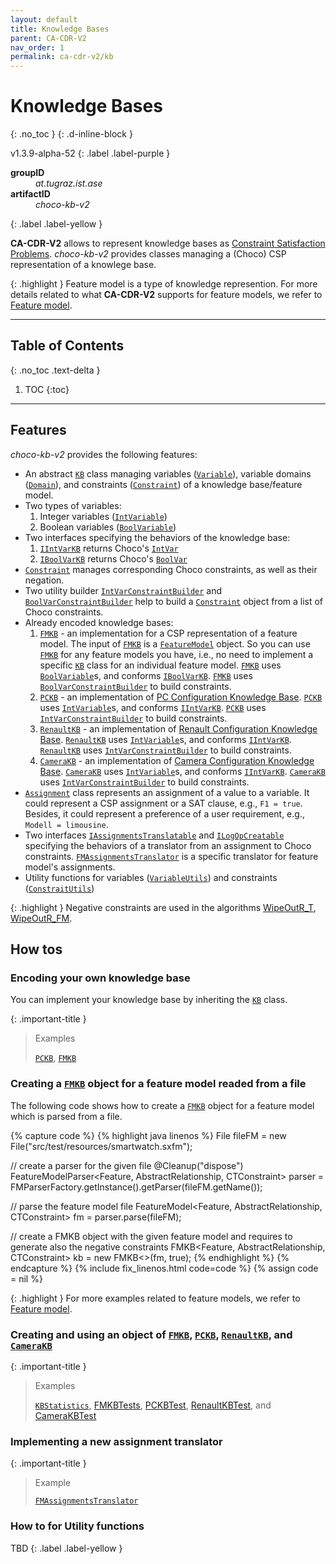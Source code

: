 ```yaml
---
layout: default
title: Knowledge Bases
parent: CA-CDR-V2
nav_order: 1
permalink: ca-cdr-v2/kb
---
```


# Knowledge Bases
{: .no_toc }
{: .d-inline-block }

v1.3.9-alpha-52
{: .label .label-purple }

<dl style="width:400px;">
    <dt><strong>groupID</strong></dt>
    <dd><em>at.tugraz.ist.ase</em></dd>
    <dt><strong>artifactID</strong></dt>
    <dd><em>choco-kb-v2</em></dd>
</dl>{: .label .label-yellow }

**CA-CDR-V2** allows to represent knowledge bases as [Constraint Satisfaction Problems].
_choco-kb-v2_ provides classes managing a (Choco) CSP representation of a knowlege base.

{: .highlight }
Feature model is a type of knowledge represention.
For more details related to what **CA-CDR-V2** supports for feature models, we refer to [Feature model].

---

## Table of Contents
{: .no_toc .text-delta }

1. TOC
{:toc}

---

## Features

_choco-kb-v2_ provides the following features:

- An abstract [`KB`] class managing variables ([`Variable`]), variable domains ([`Domain`]), and constraints ([`Constraint`]) of a knowledge base/feature model.
- Two types of variables:
    1. Integer variables ([`IntVariable`])
    2. Boolean variables ([`BoolVariable`])
- Two interfaces specifying the behaviors of the knowledge base:
    1. [`IIntVarKB`] returns Choco's [`IntVar`]
    2. [`IBoolVarKB`] returns Choco's [`BoolVar`]
- [`Constraint`] manages corresponding Choco constraints, as well as their negation.
- Two utility builder [`IntVarConstraintBuilder`] and [`BoolVarConstraintBuilder`] help to build a [`Constraint`] object from a list of Choco constraints.
- Already encoded knowledge bases:
    1. [`FMKB`] - an implementation for a CSP representation of a feature model.
    The input of [`FMKB`] is a [`FeatureModel`] object.
    So you can use [`FMKB`] for any feature models you have, i.e., no need to implement a specific [`KB`] class for an individual feature model.
    [`FMKB`] uses [`BoolVariable`]s, and conforms [`IBoolVarKB`]. [`FMKB`] uses [`BoolVarConstraintBuilder`] to build constraints.
    2. [`PCKB`] - an implementation of [PC Configuration Knowledge Base].
    [`PCKB`] uses [`IntVariable`]s, and conforms [`IIntVarKB`]. [`PCKB`] uses [`IntVarConstraintBuilder`] to build constraints.
    3. [`RenaultKB`] - an implementation of [Renault Configuration Knowledge Base].
    [`RenaultKB`] uses [`IntVariable`]s, and conforms [`IIntVarKB`]. [`RenaultKB`] uses [`IntVarConstraintBuilder`] to build constraints.
    4. [`CameraKB`] - an implementation of [Camera Configuration Knowledge Base].
    [`CameraKB`] uses [`IntVariable`]s, and conforms [`IIntVarKB`]. [`CameraKB`] uses [`IntVarConstraintBuilder`] to build constraints.
- [`Assignment`] class represents an assignment of a value to a variable.
It could represent a CSP assignment or a SAT clause, e.g., `F1 = true`.
Besides, it could represent a preference of a user requirement, e.g., `Modell = limousine`.
- Two interfaces [`IAssignmentsTranslatable`] and [`ILogOpCreatable`] specifying the behaviors of a translator from an assignment to Choco constraints.
[`FMAssignmentsTranslator`] is a specific translator for feature model's assignments.
- Utility functions for variables ([`VariableUtils`]) and constraints ([`ConstraitUtils`])

{: .highlight }
Negative constraints are used in the algorithms [WipeOutR_T](wipeoutr_t), [WipeOutR_FM](wipeoutr_fm).

## How tos

### Encoding your own knowledge base

You can implement your knowledge base by inheriting the [`KB`] class.

{: .important-title }
> Examples
>
> [`PCKB`], [`FMKB`]

### Creating a [`FMKB`] object for a feature model readed from a file

The following code shows how to create a [`FMKB`] object for a feature model which is parsed from a file.

{% capture code %}
{% highlight java linenos %}
File fileFM = new File("src/test/resources/smartwatch.sxfm");

// create a parser for the given file
@Cleanup("dispose")
FeatureModelParser<Feature, AbstractRelationship<Feature>, CTConstraint>
    parser = FMParserFactory.getInstance().getParser(fileFM.getName());

// parse the feature model file
FeatureModel<Feature, AbstractRelationship<Feature>, CTConstraint>
    fm = parser.parse(fileFM);

// create a FMKB object with the given feature model and requires to generate also the negative constraints
FMKB<Feature, AbstractRelationship<Feature>, CTConstraint>
    kb = new FMKB<>(fm, true);
{% endhighlight %}
{% endcapture %}
{% include fix_linenos.html code=code %}
{% assign code = nil %}

{: .highlight }
For more examples related to feature models, we refer to [Feature model].

### Creating and using an object of [`FMKB`], [`PCKB`], [`RenaultKB`], and [`CameraKB`]

{: .important-title }
> Examples
>
> [`KBStatistics`], [FMKBTests], [PCKBTest], [RenaultKBTest], and [CameraKBTest]

### Implementing a new assignment translator

{: .important-title }
> Example
>
> [`FMAssignmentsTranslator`]

### How to for Utility functions

TBD
{: .label .label-yellow }

<!-- Links -->
[Feature model]: fm
[Constraint Satisfaction Problems]: https://en.wikipedia.org/wiki/Constraint_satisfaction_problem
[PC Configuration Knowledge Base]: https://www.itu.dk/research/cla/externals/clib/
[Renault Configuration Knowledge Base]: https://www.itu.dk/research/cla/externals/clib/
[Camera Configuration Knowledge Base]: https://www.itu.dk/research/cla/externals/clib/
[`KB`]: https://github.com/manleviet/CA-CDR-V2/blob/third_release/chocokb-package/src/main/java/at/tugraz/ist/ase/kb/core/KB.java
[`Variable`]: https://github.com/manleviet/CA-CDR-V2/blob/third_release/chocokb-package/src/main/java/at/tugraz/ist/ase/kb/core/Variable.java
[`IntVariable`]: https://github.com/manleviet/CA-CDR-V2/blob/third_release/chocokb-package/src/main/java/at/tugraz/ist/ase/kb/core/IntVariable.java
[`BoolVariable`]: https://github.com/manleviet/CA-CDR-V2/blob/third_release/chocokb-package/src/main/java/at/tugraz/ist/ase/kb/core/BoolVariable.java
[`IIntVarKB`]: https://github.com/manleviet/CA-CDR-V2/blob/third_release/chocokb-package/src/main/java/at/tugraz/ist/ase/kb/core/IIntVarKB.java
[`IBoolVarKB`]: https://github.com/manleviet/CA-CDR-V2/blob/third_release/chocokb-package/src/main/java/at/tugraz/ist/ase/kb/core/IBoolVarKB.java
[`IntVar`]: https://choco-solver.readthedocs.io/en/latest/2_modelling.html
[`BoolVar`]: https://choco-solver.readthedocs.io/en/latest/2_modelling.html
[`Domain`]: https://github.com/manleviet/CA-CDR-V2/blob/third_release/chocokb-package/src/main/java/at/tugraz/ist/ase/kb/core/Domain.java
[`Constraint`]: https://github.com/manleviet/CA-CDR-V2/blob/third_release/chocokb-package/src/main/java/at/tugraz/ist/ase/kb/core/Constraint.java
[`IntVarConstraintBuilder`]: https://github.com/manleviet/CA-CDR-V2/blob/third_release/chocokb-package/src/main/java/at/tugraz/ist/ase/kb/core/builder/IntVarConstraintBuilder.java
[`BoolVarConstraintBuilder`]: https://github.com/manleviet/CA-CDR-V2/blob/third_release/chocokb-package/src/main/java/at/tugraz/ist/ase/kb/core/builder/BoolVarConstraintBuilder.java
[`Assignment`]: https://github.com/manleviet/CA-CDR-V2/blob/third_release/chocokb-package/src/main/java/at/tugraz/ist/ase/kb/core/Assignment.java
[`FMAssignmentsTranslator`]: https://github.com/manleviet/CA-CDR-V2/blob/third_release/chocokb-package/src/main/java/at/tugraz/ist/ase/kb/core/translator/fm/FMAssignmentsTranslator.java
[`IAssignmentsTranslatable`]: https://github.com/manleviet/CA-CDR-V2/blob/third_release/chocokb-package/src/main/java/at/tugraz/ist/ase/kb/core/translator/IAssignmentsTranslatable.java
[`ILogOpCreatable`]: https://github.com/manleviet/CA-CDR-V2/blob/third_release/chocokb-package/src/main/java/at/tugraz/ist/ase/kb/core/translator/ILogOpCreatable.java
[`VariableUtils`]: https://github.com/manleviet/CA-CDR-V2/blob/third_release/chocokb-package/src/main/java/at/tugraz/ist/ase/common/VariableUtils.java
[`ConstraitUtils`]: https://github.com/manleviet/CA-CDR-V2/blob/third_release/chocokb-package/src/main/java/at/tugraz/ist/ase/common/ConstraintUtils.java
[`FMKB`]: https://github.com/manleviet/CA-CDR-V2/blob/third_release/chocokb-package/src/main/java/at/tugraz/ist/ase/kb/fm/FMKB.java
[`CameraKB`]: https://github.com/manleviet/CA-CDR-V2/blob/third_release/chocokb-package/src/main/java/at/tugraz/ist/ase/kb/camera/CameraKB.java
[`RenaultKB`]: https://github.com/manleviet/CA-CDR-V2/blob/third_release/chocokb-package/src/main/java/at/tugraz/ist/ase/kb/renault/RenaultKB.java
[`PCKB`]: https://github.com/manleviet/CA-CDR-V2/blob/third_release/chocokb-package/src/main/java/at/tugraz/ist/ase/kb/pc/PCKB.java
[`FeatureModel`]: https://github.com/manleviet/CA-CDR-V2/blob/third_release/fm-package/src/main/java/at/tugraz/ist/ase/fm/core/FeatureModel.java
[`KBStatistics`]: https://github.com/manleviet/CA-CDR-V2/blob/third_release/app-KBStatistics/src/main/java/at/tugraz/ist/ase/kb/app/KBStatistics.java
[FMKBTests]: https://github.com/manleviet/CA-CDR-V2/tree/third_release/chocokb-package/src/test/java/at/tugraz/ist/ase/kb/fm
[PCKBTest]: https://github.com/manleviet/CA-CDR-V2/tree/third_release/chocokb-package/src/test/java/at/tugraz/ist/ase/kb/pc
[RenaultKBTest]: https://github.com/manleviet/CA-CDR-V2/blob/third_release/chocokb-package/src/test/java/at/tugraz/ist/ase/kb/renault/RenaultKBTest.java
[CameraKBTest]: https://github.com/manleviet/CA-CDR-V2/blob/third_release/chocokb-package/src/test/java/at/tugraz/ist/ase/kb/camera/CameraKBTest.java
